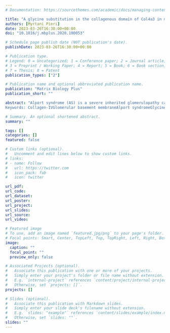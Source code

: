 ```yaml
---
# Documentation: https://sourcethemes.com/academic/docs/managing-content/

title: "A glycine substitution in the collagenous domain of Col4a3 in mice recapitulates late onset Alport syndrome"
authors: [Myrtani Pieri]
date: 2023-03-26T16:30:00+00:00
doi: "10.1016/j.mbplus.2020.100053"

# Schedule page publish date (NOT publication's date).
publishDate: 2023-03-26T16:30:00+00:00 

# Publication type.
# Legend: 0 = Uncategorized; 1 = Conference paper; 2 = Journal article;
# 3 = Preprint / Working Paper; 4 = Report; 5 = Book; 6 = Book section;
# 7 = Thesis; 8 = Patent
publication_types: ["2"]

# Publication name and optional abbreviated publication name.
publication: "Matrix Biology Plus"
publication_short: ""

abstract: "Alport syndrome (AS) is a severe inherited glomerulopathy caused by mutations in the genes encoding the α-chains of type-IV collagen, the most abundant component of the extracellular glomerular basement membrane (GBM). Currently most AS mouse models are knockout models for one of the collagen-IV genes. In contrast, about half of AS patients have missense mutations, with single aminoacid substitutions of glycine being the most common. The only mouse model for AS with a homozygous knockin missense mutation, Col4a3-p.Gly1332Glu, was partly described before by our group. Here, a detailed in-depth description of the same mouse is presented, along with another compound heterozygous mouse that carries the glycine substitution in trans with a knockout allele. Both mice recapitulate essential features of AS, including shorten lifespan by 30–35%, increased proteinuria, increased serum urea and creatinine, pathognomonic alternate GBM thinning and thickening, and podocyte foot process effacement. Notably, glomeruli and tubuli respond differently to mutant collagen-IV protomers, with reduced expression in tubules but apparently normal in glomeruli. However, equally important is the fact that in the glomeruli the mutant α3-chain as well as the normal α4/α5 chains seem to undergo a cleavage at, or near the point of the mutation, possibly by the metalloproteinase MMP-9, producing a 35 kDa C-terminal fragment. These mouse models represent a good tool for better understanding the spectrum of molecular mechanisms governing collagen-IV nephropathies and could be used for pre-clinical studies aimed at better treatments for AS.
Keywords: Collagen-IVGlomerular basement membraneAlport syndromeGlycine missense mutationKidney diseaseMouse model"

# Summary. An optional shortened abstract.
summary: ""

tags: []
categories: []
featured: false

# Custom links (optional).
#   Uncomment and edit lines below to show custom links.
# links:
# - name: Follow
#   url: https://twitter.com
#   icon_pack: fab
#   icon: twitter

url_pdf:
url_code:
url_dataset:
url_poster:
url_project:
url_slides:
url_source:
url_video:

# Featured image
# To use, add an image named `featured.jpg/png` to your page's folder. 
# Focal points: Smart, Center, TopLeft, Top, TopRight, Left, Right, BottomLeft, Bottom, BottomRight.
image:
  caption: ""
  focal_point: ""
  preview_only: false

# Associated Projects (optional).
#   Associate this publication with one or more of your projects.
#   Simply enter your project's folder or file name without extension.
#   E.g. `internal-project` references `content/project/internal-project/index.md`.
#   Otherwise, set `projects: []`.
projects: []

# Slides (optional).
#   Associate this publication with Markdown slides.
#   Simply enter your slide deck's filename without extension.
#   E.g. `slides: "example"` references `content/slides/example/index.md`.
#   Otherwise, set `slides: ""`.
slides: ""
---
```

